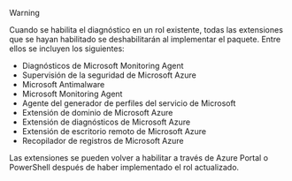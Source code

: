 > [!WARNING]
> Cuando se habilita el diagnóstico en un rol existente, todas las extensiones que se hayan habilitado se deshabilitarán al implementar el paquete. Entre ellos se incluyen los siguientes:
>
> * Diagnósticos de Microsoft Monitoring Agent
> * Supervisión de la seguridad de Microsoft Azure
> * Microsoft Antimalware                 
> * Microsoft Monitoring Agent
> * Agente del generador de perfiles del servicio de Microsoft      
> * Extensión de dominio de Microsoft Azure        
> * Extensión de diagnósticos de Microsoft Azure   
> * Extensión de escritorio remoto de Microsoft Azure
> * Recopilador de registros de Microsoft Azure
>
> Las extensiones se pueden volver a habilitar a través de Azure Portal o PowerShell después de haber implementado el rol actualizado.
>


<!--HONumber=Jan17_HO3-->


